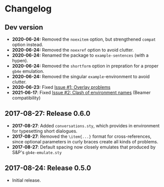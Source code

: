 # Changelog

## Dev version

- **2020-06-24:** Removed the `noexitem` option, but strengthened `compat` option instead.
- **2020-06-24:** Removed the `noexref` option to avoid clutter.
- **2020-06-24:** Renamed the package to `example-sentences` (with a hypen).
- **2020-06-24:** Removed the `shortform` option in prepration for a proper `gb4e` emulation.
- **2020-06-24:** Removed the singular `example`-environment to avoid clutter.
- **2020-06-23:** Fixed [Issue #1: Overlay problems](https://github.com/svlauer/example-sentences/issues/1)
- **2021-06-17**: Fixed [Issue #2: Clash of environment names](https://github.com/svlauer/example-sentences/issues/2) (Beamer compatibility)

## 2017-08-27: Release 0.6.0

- **2017-08-27**: Added `conversations.sty`, which provides in environment
  for typesetting short dialogues.
- **2017-08-27**: Removed the `\item{...}` format for cross-references, 
  since optional parameters in curly braces create all kinds of problems.
- **2017-08-27**: Default spacing now closely emulates that produced by 
  S&P's `gb4e-emulate.sty`

## 2017-08-24: Release 0.5.0

- Initial release. 